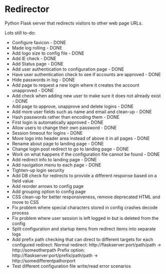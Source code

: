 # Redirector

Python Flask server that redirects visitors to other web page URLs.

Lots still to-do:

- Configure favicon - DONE
- Made log rolling - DONE
- Add logo size to config file - DONE
- Add IE check - DONE
- Add Status page - DONE
- Add user authentication to configuration page - DONE
- Have user authentication check to see if accounts are approved - DONE
- Hide passwords in log - DONE
- Add page to request a new login where it creates the account unapproved - DONE
- Add check when adding new user to make sure it does not already exist - DONE
- Add page to approve, unapprove and delete logins - DONE
- Add more user fields such as name and email and clean-up - DONE
- Hash passwords rather than encoding them - DONE
- First login is automatically approved - DONE
- Allow users to change their own password - DONE
- Session timeout for logins - DONE
- Move logo into header area instead of above it in all pages - DONE
- Rename about page to landing page - DONE
- Change login post redirect to go to landing page - DONE
- Work on what happens if the configuration file cannot be found - DONE
- Add redirect info to landing page - DONE
- Add navigation menu to each page - DONE
- Tighten-up login security
- Add DB check for redirects to provide a different response based on a field value
- Add reorder arrows to config page
- Add grouping option to config page
- CSS clean-up for better responsiveness, remove deprecated HTML and move to CSS
- Fix problem where special characters stored in config crashes decode process
- Fix problem where user session is left logged in but is deleted from the config
- Split configuration and startup items from redirect items into separate logs
- Add prefix path checking that can direct to different targets for each configured redirect:
    Normal redirect: http://flaskserver:port/path/path -> http://someotherpath
    Prefix option: http://flaskserver:port/prefix/path/path -> http://somedifferentpathorport
- Test different configuration file write/read error scenarios